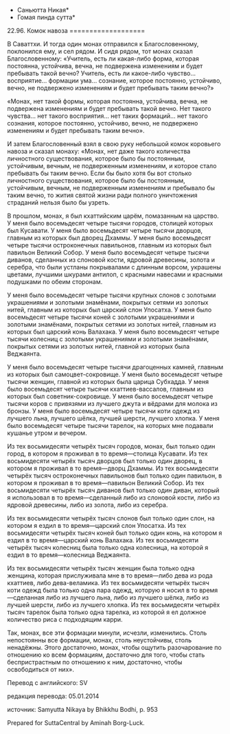 * Саньютта Никая*
* Гомая пинда сутта*

22\.96\. Комок навоза
\=\=\=\=\=\=\=\=\=\=\=\=\=\=\=\=\=\=\=

В Саваттхи\. И тогда один монах отправился к Благословенному, поклонился ему, и сел рядом\. И сидя рядом, тот монах сказал Благословенному: «Учитель, есть ли какая\-либо форма, которая постоянна, устойчива, вечна, не подвержена изменениям и будет пребывать такой вечно? Учитель, есть ли какое\-либо чувство… восприятие… формации ума… сознание, которое постоянно, устойчиво, вечно, не подвержено изменениям и будет пребывать таким вечно?»

«Монах, нет такой формы, которая постоянна, устойчива, вечна, не подвержена изменениям и будет пребывать такой вечно\. Нет такого чувства… нет такого восприятия… нет таких формаций… нет такого сознания, которое постоянно, устойчиво, вечно, не подвержено изменениям и будет пребывать таким вечно»\.

И затем Благословенный взял в свою руку небольшой комок коровьего навоза и сказал монаху: «Монах, нет даже такого количества личностного существования, которое было бы постоянным, устойчивым, вечным, не подверженным изменениям, и которое стало пребывать бы таким вечно\. Если бы было хотя бы вот столько личностного существования, которое было бы постоянным, устойчивым, вечным, не подверженным изменениям и пребывало бы таким вечно, то жития святой жизни ради полного уничтожения страданий нельзя было бы узреть\.

В прошлом, монах, я был кхаттийским царём, помазанным на царство\. У меня было восемьдесят четыре тысячи городов, столицей которых был Кусавати\. У меня было восемьдесят четыре тысячи дворцов, главным из которых был дворец Дхаммы\. У меня было восемьдесят четыре тысячи остроконечных павильонов, главным из которых был павильон Великий Собор\. У меня было восемьдесят четыре тысячи диванов, сделанных из слоновой кости, ядровой древесины, золота и серебра, что были устланы покрывалами с длинным ворсом, украшены цветами, лучшими шкурами антилоп, с красными навесами и красными подушками по обеим сторонам\.

У меня было восемьдесят четыре тысячи крупных слонов с золотыми украшениями и золотыми знамёнами, покрытых сетями из золотых нитей, главным из которых был царский слон Упосатха\. У меня было восемьдесят четыре тысячи коней с золотыми украшениями и золотыми знамёнами, покрытых сетями из золотых нитей, главным из которых был царский конь Валахака\. У меня было восемьдесят четыре тысячи колесниц с золотыми украшениями и золотыми знамёнами, покрытых сетями из золотых нитей, главной из которых была Веджаянта\.

У меня было восемьдесят четыре тысячи драгоценных камней, главным из которых был самоцвет\-сокровище\. У меня было восемьдесят четыре тысячи женщин, главной из которых была царица Субхадда\. У меня было восемьдесят четыре тысячи кхаттиев\-вассалов, главным из которых был советник\-сокровище\. У меня было восемьдесят четыре тысячи коров с привязями из лучшего джута и вёдрами для молока из бронзы\. У меня было восемьдесят четыре тысячи коти одежд из лучшего льна, лучшего шёлка, лучшей шерсти, лучшего хлопка\. У меня было восемьдесят четыре тысячи тарелок, на которых мне подавали кушанье утром и вечером\.

Из тех восьмидесяти четырёх тысяч городов, монах, был только один город, в котором я проживал в то время—столица Кусавати\. Из тех восьмидесяти четырёх тысяч дворцов был только один дворец, в котором я проживал в то время—дворц Дхаммы\. Из тех восьмидесяти четырёх тысяч остроконечных павильонов был только один павильон, в котором я проживал в то время—павильон Великий Собор\. Из тех восьмидесяти четырёх тысяч диванов был только один диван, который я использовал в то время—сделанный либо из слоновой кости, либо из ядровой древесины, либо из золота, либо из серебра\.

Из тех восьмидесяти четырёх тысяч слонов был только один слон, на котором я ездил в то время—царский слон Упосатха\. Из тех восьмидесяти четырёх тысяч коней был только один конь, на котором я ездил в то время—царский конь Валахака\. Из тех восьмидесяти четырёх тысяч колесниц была только одна колесница, на которой я ездил в то время—колесница Веджаянта\.

Из тех восьмидесяти четырёх тысяч женщин была только одна женщина, которая прислуживала мне в то время—либо дева из рода кхаттиев, либо дева\-веламика\. Из тех восьмидесяти четырёх тысяч коти одежд была только одна пара одежд, которую я носил в то время—сделанная либо из лучшего льна, либо из лучшего шёлка, либо из лучшей шерсти, либо из лучшего хлопка\. Из тех восьмидесяти четырёх тысяч тарелок была только одна тарелка, из которой я ел должное количество риса с подходящим карри\.

Так, монах, все эти формации минули, исчезли, изменились\. Столь непостоянны все формации, монах, столь неустойчивы, столь ненадёжны\. Этого достаточно, монах, чтобы ощутить разочарование по отношению ко всем формациям, достаточно для того, чтобы стать беспристрастным по отношению к ним, достаточно, чтобы освободиться от них»\.

Перевод с английского: SV

редакция перевода: 05\.01\.2014

источник: Samyutta Nikaya by Bhikkhu Bodhi, p\. 953

Prepared for SuttaCentral by Aminah Borg\-Luck\.